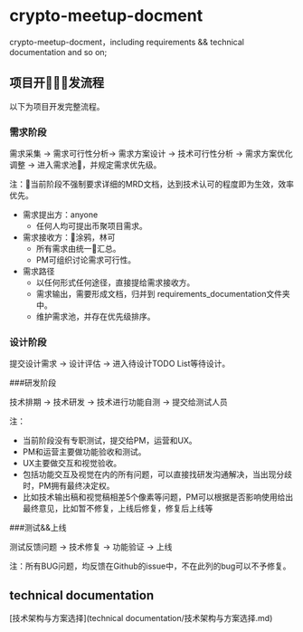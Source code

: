 # crypto-meetup-docment
crypto-meetup-docment，including requirements &amp;&amp; technical documentation and so on;

## 项目开发流程

以下为项目开发完整流程。


### 需求阶段
需求采集 -> 需求可行性分析-> 需求方案设计 -> 技术可行性分析 -> 需求方案优化调整 -> 进入需求池，并规定需求优先级。

注：当前阶段不强制要求详细的MRD文档，达到技术认可的程度即为生效，效率优先。

* 需求提出方：anyone
  * 任何人均可提出币聚项目需求。
* 需求接收方：涂鸦，林可
  * 所有需求由统一汇总。
  * PM可组织讨论需求可行性。
* 需求路径
  * 以任何形式任何途径，直接提给需求接收方。
  * 需求输出，需要形成文档，归并到 requirements_documentation文件夹中。
  * 维护需求池，并存在优先级排序。

### 设计阶段

提交设计需求 -> 设计评估 -> 进入待设计TODO List等待设计。

###研发阶段

技术排期 -> 技术研发 -> 技术进行功能自测 -> 提交给测试人员

注：
* 当前阶段没有专职测试，提交给PM，运营和UX。
* PM和运营主要做功能验收和测试。
* UX主要做交互和视觉验收。
* 包括功能交互及视觉在内的所有问题，可以直接找研发沟通解决，当出现分歧时，PM拥有最终决定权。
* 比如技术输出稿和视觉稿相差5个像素等问题，PM可以根据是否影响使用给出最终意见，比如暂不修复，上线后修复，修复后上线等

###测试&&上线

测试反馈问题 -> 技术修复 -> 功能验证 -> 上线

注：所有BUG问题，均反馈在Github的issue中，不在此列的bug可以不予修复。

###

## technical documentation
[技术架构与方案选择](technical documentation/技术架构与方案选择.md)
